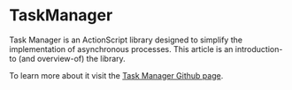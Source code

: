 TaskManager
===========

Task Manager is an ActionScript library designed to simplify the implementation of asynchronous processes. This article is an introduction-to (and overview-of) the library.

To learn more about it visit the <a href="http://bvaughn.github.io/TaskManager/">Task Manager Github page</a>.